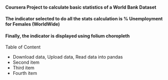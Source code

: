 
#### Coursera Project to calculate basic statistics of a World Bank Dataset
#### The indicator selected to do all the stats calculation is % Unemployment for Females (WorldWide)
#### Finally, the indicator is displayed using folium choropleth
Table of Content
<ul>
<li>Download data, Upload data, Read data into pandas</li>
<li>Second item</li>
<li>Third item</li>
<li>Fourth item</li>
</ul>
